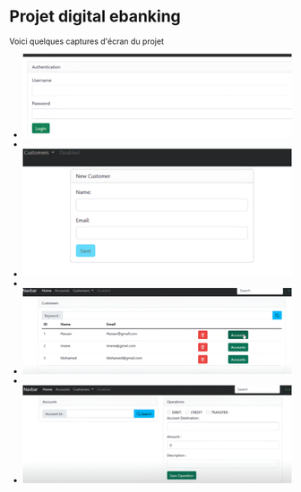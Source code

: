 # Projet digital ebanking

Voici quelques captures d'écran du projet
- ![img 1](/img/authentification.PNG)
- 
- ![img 2](/img/addcustu.PNG)
- 
- ![img 3](/img/navbarr.PNG)
- 
- ![img 4](/img/operationvide.PNG)  






